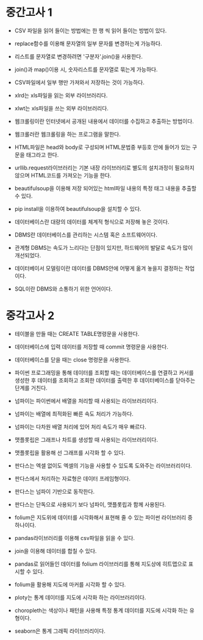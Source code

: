 # 중간고사 1

- CSV 파일을 읽어 들이는 방법에는 한 행 씩 읽어 들이는 방법이 있다.
- replace함수를 이용해 문자열의 일부 문자를 변경하는게 가능하다.
- 리스트를 문자열로 변경하려면 '구분자'.join()을 사용한다.
- join()과 map()이용 시, 숫자리스트를 문자열로 묶는게 가능하다.

- CSV파일에서 일부 행만 가져와서 저장하는 것이 가능하다.
- xlrd는 xls파일을 읽는 외부 라이브러리다.
- xlwt는 xls파일을 쓰는 외부 라이브러리다.

- 웹크롤링이란 인터넷에서 공개된 내용에서 데이터를 수집하고 추출하는 방법이다.
- 웹크롤러란 웹크롤링을 하는 프로그램을 말한다.
- HTML파일은 head와 body로 구성되며 HTML문법중 부등호 안에 들어가 있는 구문을 태그라고 한다.

- urllib.request라이브러리는 기본 내장 라이브러리로 별도의 설치과정이 필요하지 않으며 HTML코드를 가져오는 기능을 한다.
- beautifulsoup을 이용해 저장 되어있는 html파일 내용의 특정 태그 내용을 추출할 수 있다.
- pip install을 이용하여 beautifulsoup을 설치할 수 있다.

- 데이터베이스란 대량의 데이터를 체계적 형식으로 저장해 놓은 것이다.
- DBMS란 데이터베이스를 관리하는 시스템 혹은 소프트웨어이다.
- 관계형 DBMS는 속도가 느리다는 단점이 있지만, 하드웨어의 발달로 속도가 많이 개선되었다.
- 데이터베이서 모델링이란 데이터를 DBMS안에 어떻게 옮겨 놓을지 결정하는 작업이다.
- SQL이란 DBMS와 소통하기 위한 언어이다.

# 중각고사 2

- 테이블을 만들 때는 CREATE TABLE명령문을 사용한다.
- 데이터베이스에 입력 데이터를 저장할 때 commit 명령문을 사용한다.
- 데이터베이스를 닫을 때는 close 명령문을 사용한다.
- 파이썬 프로그래밍을 통해 데이터를 조회할 때는 데이터베이스를 연결하고 커서를 생성한 후 데이터를 조회하고 조회한 데이터를 출력한 후 데이터베이스를 닫아주는 단계를 거친다.

- 넘파이는 파이썬에서 배열을 처리할 때 사용되는 라이브러리이다.
- 넘파이는 배열에 최적화된 빠른 속도 처리가 가능하다.
- 넘파이는 다차원 배열 처리에 있어 처리 속도가 매우 빠르다.
- 맷플롯립은 그래프나 차트를 생성할 때 사용되는 라이브러리이다.

- 맷플롯립을 활용해 선 그래프를 시각화 할 수 있다.
- 판다스는 엑셀 없이도 엑셀의 기능을 사용할 수 있도록 도와주는 라이브러리이다.
- 판다스에서 처리하는 자료형은 데이터 프레임형이다.
- 판다스는 넘파이 기반으로 동작한다.
- 판다스는 단독으로 사용되기 보다 넘파이, 맷플롯립과 함께 사용된다.

- folium은 지도위에 데이터를 시각화해서 표현해 줄 수 있는 파이썬 라이브러리 중 하나이다.
- pandas라이브러리를 이용해 csv파일을 읽을 수 있다.
- join을 이용해 데이터를 합칠 수 있다.
- pandas로 읽어들인 데이터를 folium 라이브러리를 통해 지도상에 히트맵으로 표시할 수 있다.

- folium을 활용해 지도에 마커를 시각화 할 수 있다.
- ploty는 통계 데이터를 지도에 시각화 하는 라이브러리이다.
- choropleth는 색상이나 패턴을 사용해 특정 통계 데이터를 지도에 시각화 하는 유형이다.
- seaborn은 통계 그래픽 라이브러리이다.
